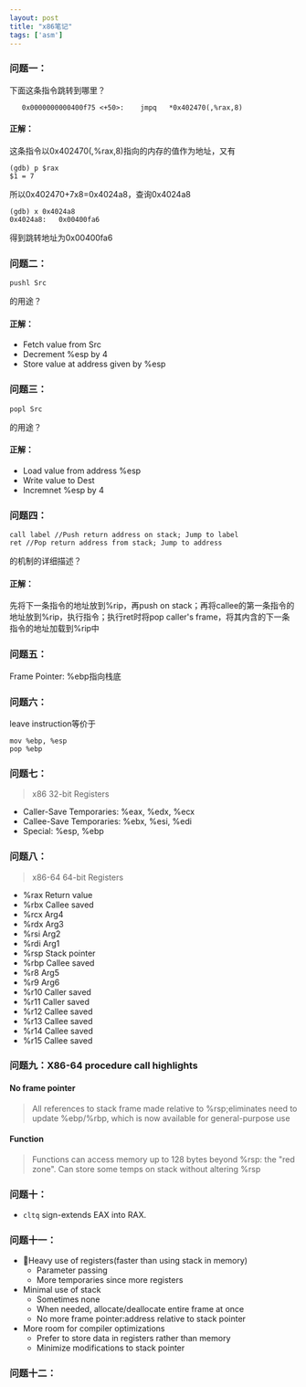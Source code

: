```yaml
---
layout: post
title: "x86笔记"
tags: ['asm']
---
```

### 问题一：
下面这条指令跳转到哪里？
```
   0x0000000000400f75 <+50>:	jmpq   *0x402470(,%rax,8)
```
#### 正解：
这条指令以0x402470(,%rax,8)指向的内存的值作为地址，又有
```
(gdb) p $rax
$1 = 7
```
所以0x402470+7x8=0x4024a8，查询0x4024a8
```
(gdb) x 0x4024a8
0x4024a8:	0x00400fa6
```
得到跳转地址为0x00400fa6
### 问题二：
```
pushl Src
```
的用途？
#### 正解：
- Fetch value from Src
- Decrement %esp by 4
- Store value at address given by %esp
### 问题三：
```
popl Src
```
的用途？
#### 正解：
- Load value from address %esp
- Write value to Dest
- Incremnet %esp by 4
### 问题四：
```
call label //Push return address on stack; Jump to label
ret //Pop return address from stack; Jump to address
```
的机制的详细描述？
#### 正解：
先将下一条指令的地址放到%rip，再push on stack；再将callee的第一条指令的地址放到%rip，执行指令；执行ret时将pop caller's frame，将其内含的下一条指令的地址加载到%rip中
### 问题五：
Frame Pointer: %ebp指向栈底
### 问题六：
leave instruction等价于
```
mov %ebp, %esp
pop %ebp
```
### 问题七：
> x86 32-bit Registers
- Caller-Save Temporaries: %eax, %edx, %ecx
- Callee-Save Temporaries: %ebx, %esi, %edi
- Special: %esp, %ebp

### 问题八：
> x86-64 64-bit Registers
- %rax Return value
- %rbx Callee saved
- %rcx Arg4
- %rdx Arg3
- %rsi Arg2
- %rdi Arg1
- %rsp Stack pointer
- %rbp Callee saved
- %r8 Arg5
- %r9 Arg6
- %r10 Caller saved
- %r11 Caller saved
- %r12 Callee saved
- %r13 Callee saved
- %r14 Callee saved
- %r15 Callee saved

### 问题九：X86-64 procedure call highlights
#### No frame pointer
> All references to stack frame made relative to %rsp;eliminates need to update %ebp/%rbp, which is now available for general-purpose use
#### Function 
> Functions can access memory up to 128 bytes beyond %rsp: the "red zone". Can store some temps on stack without altering %rsp

### 问题十：
- ``cltq`` sign-extends EAX into RAX.

### 问题十一：
- Heavy use of registers(faster than using stack in memory)
    - Parameter passing
    - More temporaries since more registers
- Minimal use of stack
    - Sometimes none
    - When needed, allocate/deallocate entire frame at once
    - No more frame pointer:address relative to stack pointer
- More room for compiler optimizations
    - Prefer to store data in registers rather than memory
    - Minimize modifications to stack pointer

### 问题十二：

